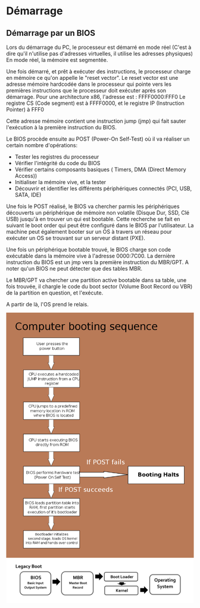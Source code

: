 # Démarrage

## Démarrage par un BIOS

Lors du démarrage du PC, le processeur est démarré en mode réel (C'est à dire qu'il n'utilise pas d'adresses virtuelles, il utilise les adresses physiques)
En mode réel, la mémoire est segmentée.

Une fois démarré, et prêt à exécuter des instructions, le processeur charge en mémoire ce qu'on appelle le "reset vector".
Le reset vector est une adresse mémoire hardcodée dans le processeur qui pointe vers les premières instructions que le processeur doit exécuter après son démarrage.
Pour une architecture x86, l'adresse est : FFFF0000:FFF0 
Le registre CS (Code segment) est à FFFF0000, et le registre IP (Instruction Pointer) à FFF0

Cette adresse mémoire contient une instruction jump (jmp) qui fait sauter l'exécution à la première instruction du BIOS.

Le BIOS procède ensuite au POST (Power-On Self-Test) où il va réaliser un certain nombre d'opérations:
- Tester les registres du processeur
- Vérifier l'intégrité du code du BIOS
- Vérifier certains composants basiques ( Timers, DMA (Direct Memory Access))
- Initialiser la mémoire vive, et la tester
- Découvrir et identifier les différents périphériques connectés (PCI, USB, SATA, IDE)

Une fois le POST réalisé, le BIOS va chercher parmis les périphériques découverts un périphérique de mémoire non volatile (Disque Dur, SSD, Clé USB) jusqu'à en trouver un qui est bootable.
Cette recherche se fait en suivant le boot order qui peut être configuré dans le BIOS par l'utilisateur.
La machine peut également booter sur un OS à travers un réseau pour exécuter un OS se trouvant sur un serveur distant (PXE).

Une fois un périphérique bootable trouvé, le BIOS charge son code exécutable dans la mémoire vive à l'adresse 0000:7C00.
La dernière instruction du BIOS est un jmp vers la première instruction du MBR/GPT.
A noter qu'un BIOS ne peut détecter que des tables MBR.

Le MBR/GPT va chercher une partition active bootable dans sa table, une fois trouvée, il chargle le code du boot sector (Volume Boot Record ou VBR) de la partition en question, et l'exécute.

A partir de là, l'OS prend le relais.

![Image boot](../../images/boot.png)
![Image boot bios](../../images/bios.jpg)

